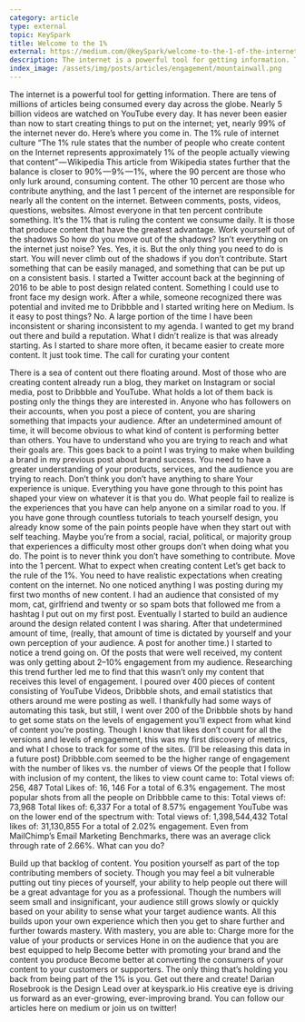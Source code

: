 ```yaml
---
category: article
type: external
topic: KeySpark
title: Welcome to the 1%
external: https://medium.com/@keySpark/welcome-to-the-1-of-the-internet-a18c8a72f0bc#.t7a9szpfv
description: The internet is a powerful tool for getting information. There are tens of millions of articles being consumed every day across the globe. Nearly 5 billion videos are watched on YouTube every day. It has never been easier than now to start creating things to put on the internet; yet, nearly 99% of the internet never do. Here’s where you come in.
index_image: /assets/img/posts/articles/engagement/mountainwall.png
---
```

The internet is a powerful tool for getting information. There are tens of millions of articles being consumed every day across the globe. Nearly 5 billion videos are watched on YouTube every day. It has never been easier than now to start creating things to put on the internet; yet, nearly 99% of the internet never do. Here’s where you come in.
The 1% rule of internet culture
“The 1% rule states that the number of people who create content on the Internet represents approximately 1% of the people actually viewing that content” — Wikipedia
This article from Wikipedia states further that the balance is closer to 90% — 9% — 1%, where the 90 percent are those who only lurk around, consuming content. The other 10 percent are those who contribute anything, and the last 1 percent of the internet are responsible for nearly all the content on the internet. Between comments, posts, videos, questions, websites. Almost everyone in that ten percent contribute something. It’s the 1% that is ruling the content we consume daily.
It is those that produce content that have the greatest advantage.
Work yourself out of the shadows
So how do you move out of the shadows? Isn’t everything on the internet just noise? Yes. Yes, it is. But the only thing you need to do is start. You will never climb out of the shadows if you don’t contribute. Start something that can be easily managed, and something that can be put up on a consistent basis.
I started a Twitter account back at the beginning of 2016 to be able to post design related content. Something I could use to front face my design work. After a while, someone recognized there was potential and invited me to Dribbble and I started writing here on Medium.
Is it easy to post things? No. A large portion of the time I have been inconsistent or sharing inconsistent to my agenda. I wanted to get my brand out there and build a reputation. What I didn’t realize is that was already starting. As I started to share more often, it became easier to create more content. It just took time.
The call for curating your content

There is a sea of content out there floating around. Most of those who are creating content already run a blog, they market on Instagram or social media, post to Dribbble and YouTube. What holds a lot of them back is posting only the things they are interested in. Anyone who has followers on their accounts, when you post a piece of content, you are sharing something that impacts your audience.
After an undetermined amount of time, it will become obvious to what kind of content is performing better than others. You have to understand who you are trying to reach and what their goals are. This goes back to a point I was trying to make when building a brand in my previous post about brand success. You need to have a greater understanding of your products, services, and the audience you are trying to reach.
Don’t think you don’t have anything to share
Your experience is unique. Everything you have gone through to this point has shaped your view on whatever it is that you do. What people fail to realize is the experiences that you have can help anyone on a similar road to you. If you have gone through countless tutorials to teach yourself design, you already know some of the pain points people have when they start out with self teaching. Maybe you’re from a social, racial, political, or majority group that experiences a difficulty most other groups don’t when doing what you do. The point is to never think you don’t have something to contribute. Move into the 1 percent.
What to expect when creating content
Let’s get back to the rule of the 1%. You need to have realistic expectations when creating content on the internet.
No one noticed anything I was posting during my first two months of new content. I had an audience that consisted of my mom, cat, girlfriend and twenty or so spam bots that followed me from a hashtag I put out on my first post. Eventually I started to build an audience around the design related content I was sharing. After that undetermined amount of time, (really, that amount of time is dictated by yourself and your own perception of your audience. A post for another time.) I started to notice a trend going on. Of the posts that were well received, my content was only getting about 2–10% engagement from my audience.
Researching this trend further led me to find that this wasn’t only my content that receives this level of engagement. I poured over 400 pieces of content consisting of YouTube Videos, Dribbble shots, and email statistics that others around me were posting as well. I thankfully had some ways of automating this task, but still, I went over 200 of the Dribbble shots by hand to get some stats on the levels of engagement you’ll expect from what kind of content you’re posting.
Though I know that likes don’t count for all the versions and levels of engagement, this was my first discovery of metrics, and what I chose to track for some of the sites. (I’ll be releasing this data in a future post)
Dribbble.com seemed to be the higher range of engagement with the number of likes vs. the number of views
Of the people that I follow with inclusion of my content, the likes to view count came to:
Total views of: 256, 487
Total Likes of: 16, 146
For a total of 6.3% engagement.
The most popular shots from all the people on Dribbble came to this:
Total views of: 73,968
Total likes of: 6,337
For a total of 8.57% engagement
YouTube was on the lower end of the spectrum with:
Total views of: 1,398,544,432
Total likes of: 31,130,855
For a total of 2.02% engagement.
Even from MailChimp’s Email Marketing Benchmarks, there was an average click through rate of 2.66%.
What can you do?

Build up that backlog of content. You position yourself as part of the top contributing members of society. Though you may feel a bit vulnerable putting out tiny pieces of yourself, your ability to help people out there will be a great advantage for you as a professional. Though the numbers will seem small and insignificant, your audience still grows slowly or quickly based on your ability to sense what your target audience wants. All this builds upon your own experience which then you get to share further and further towards mastery.
With mastery, you are able to:
Charge more for the value of your products or services
Hone in on the audience that you are best equipped to help
Become better with promoting your brand and the content you produce
Become better at converting the consumers of your content to your customers or supporters.
The only thing that’s holding you back from being part of the 1% is you.
Get out there and create!
Darian Rosebrook is the Design Lead over at keyspark.io His creative eye is driving us forward as an ever-growing, ever-improving brand.
You can follow our articles here on medium or join us on twitter!
